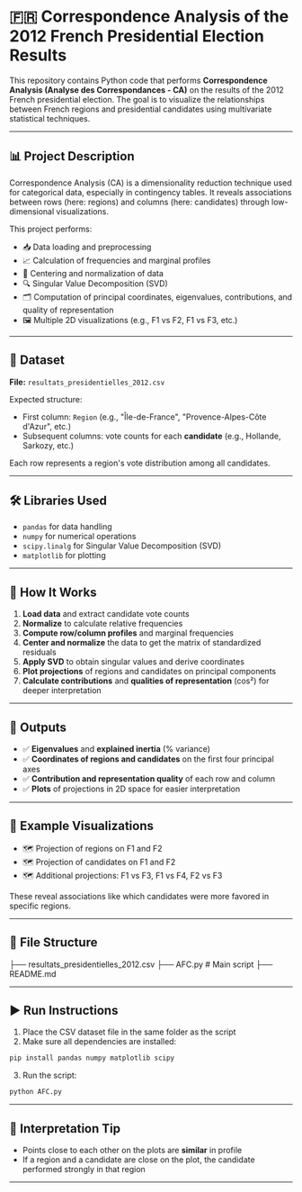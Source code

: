 
# 🇫🇷 Correspondence Analysis of the 2012 French Presidential Election Results

This repository contains Python code that performs **Correspondence Analysis (Analyse des Correspondances - CA)** on the results of the 2012 French presidential election. The goal is to visualize the relationships between French regions and presidential candidates using multivariate statistical techniques.

---

## 📊 Project Description

Correspondence Analysis (CA) is a dimensionality reduction technique used for categorical data, especially in contingency tables. It reveals associations between rows (here: regions) and columns (here: candidates) through low-dimensional visualizations.

This project performs:

- 📥 Data loading and preprocessing  
- 📈 Calculation of frequencies and marginal profiles  
- 🧮 Centering and normalization of data  
- 🔍 Singular Value Decomposition (SVD)  
- 🗂️ Computation of principal coordinates, eigenvalues, contributions, and quality of representation  
- 🖼️ Multiple 2D visualizations (e.g., F1 vs F2, F1 vs F3, etc.)

---

## 📁 Dataset

**File:** `resultats_presidentielles_2012.csv`

Expected structure:
- First column: `Region` (e.g., "Île-de-France", "Provence-Alpes-Côte d'Azur", etc.)
- Subsequent columns: vote counts for each **candidate** (e.g., Hollande, Sarkozy, etc.)

Each row represents a region's vote distribution among all candidates.

---

## 🛠️ Libraries Used

- `pandas` for data handling  
- `numpy` for numerical operations  
- `scipy.linalg` for Singular Value Decomposition (SVD)  
- `matplotlib` for plotting

---

## 🧮 How It Works

1. **Load data** and extract candidate vote counts  
2. **Normalize** to calculate relative frequencies  
3. **Compute row/column profiles** and marginal frequencies  
4. **Center and normalize** the data to get the matrix of standardized residuals  
5. **Apply SVD** to obtain singular values and derive coordinates  
6. **Plot projections** of regions and candidates on principal components  
7. **Calculate contributions** and **qualities of representation** (cos²) for deeper interpretation

---

## 📌 Outputs

- ✅ **Eigenvalues** and **explained inertia** (% variance)  
- ✅ **Coordinates of regions and candidates** on the first four principal axes  
- ✅ **Contribution and representation quality** of each row and column  
- ✅ **Plots** of projections in 2D space for easier interpretation

---

## 📸 Example Visualizations

- 🗺️ Projection of regions on F1 and F2  
- 🗺️ Projection of candidates on F1 and F2  
- 🗺️ Additional projections: F1 vs F3, F1 vs F4, F2 vs F3

These reveal associations like which candidates were more favored in specific regions.

---

## 📂 File Structure



├── resultats_presidentielles_2012.csv 
├── AFC.py          # Main script
├── README.md                           



---

## ▶️ Run Instructions

1. Place the CSV dataset file in the same folder as the script  
2. Make sure all dependencies are installed:

```bash
pip install pandas numpy matplotlib scipy
````

3. Run the script:

```bash
python AFC.py
```

---

## 🧠 Interpretation Tip

* Points close to each other on the plots are **similar** in profile
* If a region and a candidate are close on the plot, the candidate performed strongly in that region

---



